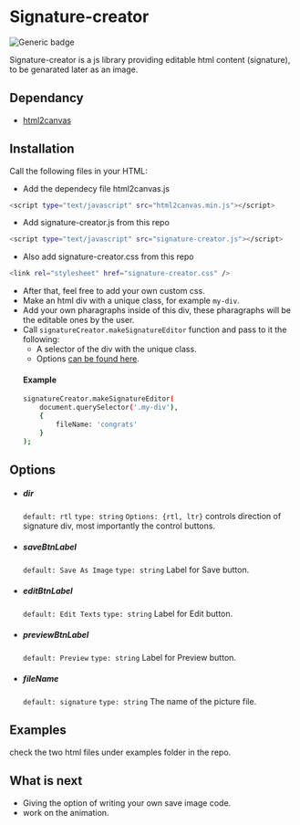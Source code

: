 # Signature-creator
![Generic badge](https://img.shields.io/badge/status-beta-blue.svg)

Signature-creator is a js library providing editable html content (signature), to be genarated later as an image.

## Dependancy
* [html2canvas](https://github.com/niklasvh/html2canvas)

## Installation
Call the following files in your HTML:
* Add the dependecy file html2canvas.js
```sh
<script type="text/javascript" src="html2canvas.min.js"></script>
```
* Add signature-creator.js from this repo
```sh
<script type="text/javascript" src="signature-creator.js"></script>
```
* Also add signature-creator.css from this repo
```sh
<link rel="stylesheet" href="signature-creator.css" />
```
* After that, feel free to add your own custom css.
* Make an html div with a unique class, for example `my-div`.
* Add your own pharagraphs inside of this div, these pharagraphs will be the editable ones by the user.
* Call `signatureCreator.makeSignatureEditor` function and pass to it the following:
    * A selector of the div with the unique class.
    * Options [can be found here](https://github.com/terser-js/terser#Options).
    #### Example
    ```sh
    signatureCreator.makeSignatureEditor(
        document.querySelector('.my-div'),
        {
            fileName: 'congrats'
        }
    );
    ```


## Options
* ##### dir
    `default: rtl` `type: string` `Options: {rtl, ltr}`
    controls direction of signature div, most importantly the control buttons.

* ##### saveBtnLabel
    `default: Save As Image` `type: string`
    Label for Save button.

* ##### editBtnLabel
    `default: Edit Texts` `type: string`
    Label for Edit button.

* ##### previewBtnLabel
    `default: Preview` `type: string`
    Label for Preview button.

* ##### fileName
    `default: signature` `type: string`
    The name of the picture file.

## Examples
check the two html files under examples folder in the repo.


 ## What is next
* Giving the option of writing your own save image code.
* work on the animation.
